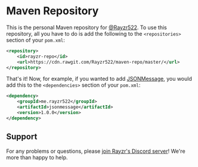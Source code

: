 # Maven Repository

This is the personal Maven repository for [@Rayzr522](https://github.com/Rayzr522). To use this repository, all you have to do is add the following to the `<repositories>` section of your `pom.xml`:

```xml
<repository>
    <id>rayzr-repo</id>
    <url>https://cdn.rawgit.com/Rayzr522/maven-repo/master/</url>
</repository>
```

That's it! Now, for example, if you wanted to add [JSONMessage](https://github.com/Rayzr522/JSONMessage), you would add this to the `<dependencies>` section of your `pom.xml`:

```xml
<dependency>
    <groupId>me.rayzr522</groupId>
    <artifactId>jsonmessage</artifactId>
    <version>1.0.0</version>
</dependency>
```

## Support

For any problems or questions, please [join Rayzr's Discord server](https://discord.io/rayzrdevofficial)! We're more than happy to help.
